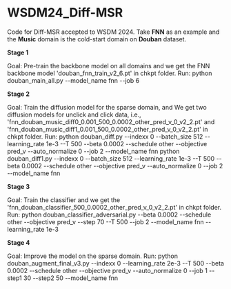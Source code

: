 # WSDM24_Diff-MSR
Code for Diff-MSR accepted to WSDM 2024. Take **FNN** as an example and the **Music** domain is the cold-start domain on **Douban** dataset.

**Stage 1**

Goal: Pre-train the backbone model on all domains and we get the FNN backbone model 'douban_fnn_train_v2_6.pt' in chkpt folder.
Run: python douban_main_all.py --model_name fnn --job 6

**Stage 2**

Goal: Train the diffusion model for the sparse domain, and We get two diffusion models for unclick and click data, i.e., 'fnn_douban_music_diff0_0.001_500_0.0002_other_pred_v_0_v2_2.pt' and 'fnn_douban_music_diff1_0.001_500_0.0002_other_pred_v_0_v2_2.pt' in chkpt folder.
Run: python douban_diff.py --indexx 0 --batch_size 512 --learning_rate 1e-3 --T 500 --beta 0.0002 --schedule other --objective pred_v --auto_normalize 0 --job 2 --model_name fnn
python douban_diff1.py --indexx 0 --batch_size 512 --learning_rate 1e-3 --T 500 --beta 0.0002 --schedule other --objective pred_v --auto_normalize 0 --job 2 --model_name fnn

**Stage 3**

Goal: Train the classifier and we get the 'fnn_douban_classifier_500_0.0002_other_pred_v_0_v2_2.pt' in chkpt folder.
Run: python douban_classifier_adversarial.py --beta 0.0002 --schedule other --objective pred_v --step 70 --T 500 --job 2 --model_name fnn --learning_rate 1e-3

**Stage 4**

Goal: Improve the model on the sparse domain. 
Run: python douban_augment_final_v3.py --indexx 0 --learning_rate 2e-3 --T 500 --beta 0.0002 --schedule other --objective pred_v --auto_normalize 0 --job 1 --step1 30 --step2 50 --model_name fnn
